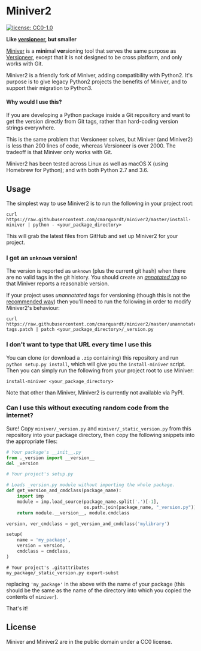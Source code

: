 # Miniver2
[![license: CC0-1.0](https://img.shields.io/pypi/l/miniver.svg)][cc0]

**Like [versioneer][versioneer], but smaller**

[Miniver][miniver] is a **mini**mal **ver**sioning tool that serves the same purpose
as [Versioneer][versioneer], except that it is not designed to be
cross platform, and only works with Git.

Miniver2 is a friendly fork of Miniver, adding compatibility with Python2.
It's purpose is to give legacy Python2 projects the benefits of Miniver, and to
support their migration to Python3.

#### Why would I use this?
If you are developing a Python package inside a Git repository and
want to get the version directly from Git tags, rather than hard-coding
version strings everywhere.

This is the same problem that Versioneer solves, but Miniver (and Miniver2) is less
than 200 lines of code, whereas Versioneer is over 2000. The tradeoff
is that Miniver only works with Git.

Miniver2 has been tested across Linux as well as macOS X (using Homebrew for
Python); and with both Python 2.7 and 3.6.


[versioneer]: https://github.com/warner/python-versioneer
[miniver]: https://github.com/jbweston/miniver
[cc0]: http://creativecommons.org/publicdomain/zero/1.0/
[pypi]: https://pypi.org/project/miniver/

## Usage
The simplest way to use Miniver2 is to run the following in your project root:
```
curl https://raw.githubusercontent.com/cmarquardt/miniver2/master/install-miniver | python - <your_package_directory>
```
This will grab the latest files from GitHub and set up Miniver2 for your project.

### I get an `unknown` version!
The version is reported as `unknown` (plus the current git hash) when there are no valid tags
in the git history. You should create an [*annotated tag*](https://git-scm.com/book/en/v2/Git-Basics-Tagging)
so that Miniver reports a reasonable version.

If your project uses *unannotated tags* for versioning (though this is not the
[recommended way](https://stackoverflow.com/questions/11514075/what-is-the-difference-between-an-annotated-and-unannotated-tag))
then you'll need to run the following in order to modify Miniver2's behaviour:
```
curl https://raw.githubusercontent.com/cmarquardt/miniver2/master/unannotated-tags.patch | patch <your_package_directory>/_version.py
```

### I don't want to type that URL every time I use this
You can clone (or download a `.zip` containing) this repository and run
`python setup.py install`, which will give you the `install-miniver` script.
Then you can simply run the following from your project root to use Miniver:
```
install-miniver <your_package_directory>
```
Note that other than Miniver, Miniver2 is currently not available via PyPI.

### Can I use this without executing random code from the internet?
Sure! Copy `miniver/_version.py` and `miniver/_static_version.py` from this
repository into your package directory, then copy the following snippets into
the appropriate files:

```python
# Your package's __init__.py
from ._version import __version__
del _version
```

```python
# Your project's setup.py

# Loads _version.py module without importing the whole package.
def get_version_and_cmdclass(package_name):
    import imp
    module = imp.load_source(package_name.split('.')[-1],
                             os.path.join(package_name, "_version.py"))
    return module.__version__, module.cmdclass

version, ver_cmdclass = get_version_and_cmdclass('mylibrary')

setup(
    name = 'my_package',
    version = version,
    cmdclass = cmdclass,
)
```

```
# Your project's .gitattributes
my_package/_static_version.py export-subst
```

replacing `'my_package'` in the above with the name of your package
(this should be the same as the name of the directory into
which you copied the contents of `miniver`).

That's it!

## License
Miniver and Miniver2 are in the public domain under a CC0 license.
